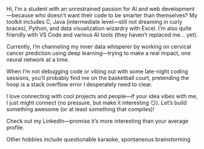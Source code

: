 Hi, I’m a student with an unrestrained passion for AI and web development—because who doesn’t want their code to be smarter than themselves? My toolkit includes C, Java (intermediate level—still not dreaming in curly braces), Python, and data visualization wizardry with Excel. I’m also quite friendly with VS Code and various AI tools (they haven’t replaced me… yet).

Currently, I’m channeling my inner data whisperer by working on cervical cancer prediction using deep learning—trying to make a real impact, one neural network at a time.

When I’m not debugging code or vibing out with some late-night coding sessions, you’ll probably find me on the basketball court, pretending the hoop is a stack overflow error I desperately need to clear.

I love connecting with cool projects and people—if your idea vibes with me, I just might connect (no pressure, but make it interesting 😏).
Let’s build something awesome (or at least something that compiles)!

Check out my LinkedIn—promise it’s more interesting than your average profile.

Other hobbies include questionable karaoke, spontaneous brainstorming
